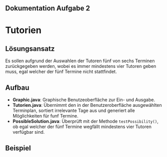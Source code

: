 ## Dokumentation Aufgabe 2 ##

Tutorien
========

## Lösungsansatz ##

Es sollen aufgrund der Auswahlen der Tutoren fünf von sechs Terminen zurückgegeben werden, wobei es immer mindestens vier Tutoren geben muss, egal welcher der fünf Termine nicht stattfindet. 

## Aufbau ##

- **Graphic.java**: Graphische Benutzeoberfläche zur Ein- und Ausgabe.
- **Tutorien.java**: Übernimmt den in der Benutzeroberfläche ausgewählten Terminplan, sortiert irrelevante Tage aus und generiert alle Möglichkeiten für funf Termine.
- **PossibleSolution.java**: Überprüft mit der Methode 
`testPossibility()`, ob egal welcher der fünf Termine wegfällt mindestens vier Tutoren verfügbar sind.

## Beispiel ##
